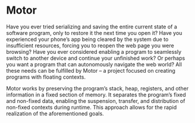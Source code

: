 # Motor

Have you ever tried serializing and saving the entire current state of a software program, only to restore it the next time you open it? Have you experienced your phone’s app being cleared by the system due to insufficient resources, forcing you to reopen the web page you were browsing? Have you ever considered enabling a program to seamlessly switch to another device and continue your unfinished work? Or perhaps you want a program that can autonomously navigate the web world? All these needs can be fulfilled by Motor – a project focused on creating programs with floating contexts.

Motor works by preserving the program’s stack, heap, registers, and other information in a fixed section of memory. It separates the program’s fixed and non-fixed data, enabling the suspension, transfer, and distribution of non-fixed contexts during runtime. This approach allows for the rapid realization of the aforementioned goals.

